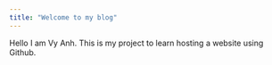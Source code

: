 ```yaml
---
title: "Welcome to my blog"
---
```


Hello I am Vy Anh. This is my project to learn hosting a website using Github.
